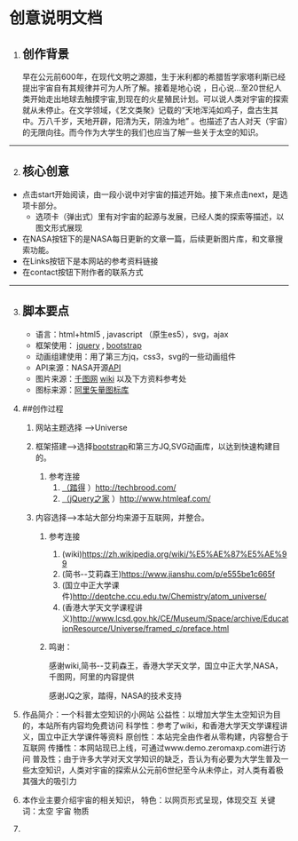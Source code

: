 # 创意说明文档

1. ## 创作背景

   ​           早在公元前600年，在现代文明之源腊，生于米利都的希腊哲学家塔利斯已经提出宇宙自有其规律并可为人所了解。接着是地心说 ，日心说...至20世纪人类开始走出地球去触摸宇宙,到现在的火星殖民计划。可以说人类对宇宙的探索就从未停止。在文学领域，《艺文类聚》记载的“天地浑沌如鸡子，盘古生其中。万八千岁，天地开辟，阳清为天，阴浊为地” 。也描述了古人对天（宇宙）的无限向往。而今作为大学生的我们也应当了解一些关于太空的知识。

***

2. ## 核心创意

  + 点击start开始阅读，由一段小说中对宇宙的描述开始。接下来点击next，是选项卡部分。
    + 选项卡（弹出式）里有对宇宙的起源与发展，已经人类的探索等描述，以图文形式展现
  + 在NASA按钮下的是NASA每日更新的文章一篇，后续更新图片库，和文章搜索功能。
  + 在Links按钮下是本网站的参考资料链接
  + 在contact按钮下附作者的联系方式

***

3. ## 脚本要点

   + 语言：html+html5 , javascript （原生es5），svg，ajax
   + 框架使用： [jquery](http://jquery.cuishifeng.cn/index.html)  , [bootstrap](http://www.bootcss.com/)
   + 动画组建使用：用了第三方jq，css3，svg的一些动画组件
   + API来源：NASA开源[API](https://api.nasa.gov/api.html#genelab)
   + 图片来源：[千图网](http://www.58pic.com/tupian/xingqiu.html)  [wiki](https://zh.wikipedia.org/wiki/%E5%AE%87%E5%AE%99) 以及下方资料参考处
   + 图标来源：[阿里矢量图标库](http://www.iconfont.cn/)

4. ##创作过程

   1. 网站主题选择 -->Universe

   2. 框架搭建-->选择[bootstrap](http://www.bootcss.com/)和第三方JQ,SVG动画库，以达到快速构建目的。
      1. 参考连接
         1. [（踏得](http://techbrood.com/) ）http://techbrood.com/
         2. [（jQuery之家](http://www.htmleaf.com/) ）http://www.htmleaf.com/

   3. 内容选择-->本站大部分均来源于互联网，并整合。
      1. 参考连接
         1. (wiki)https://zh.wikipedia.org/wiki/%E5%AE%87%E5%AE%99
         2. (简书--艾莉森王)https://www.jianshu.com/p/e555be1c665f
         3. (国立中正大学课件)http://deptche.ccu.edu.tw/Chemistry/atom_universe/
         4. (香港大学天文学课程讲义)http://www.lcsd.gov.hk/CE/Museum/Space/archive/EducationResource/Universe/framed_c/preface.html

      2. 鸣谢：

         感谢wiki,简书--艾莉森王，香港大学天文学，国立中正大学,NASA，千图网，阿里的内容提供

         感谢JQ之家，踏得，NASA的技术支持

5. 作品简介：一个科普太空知识的小网站
    公益性：以增加大学生太空知识为目的，本站所有内容均免费访问
    科学性：参考了wiki，和香港大学天文学课程讲义，国立中正大学课件等资料
    原创性：本站完全由作者从零构建，内容整合于互联网
    传播性：本网站现已上线，可通过www.demo.zeromaxp.com进行访问
    普及性；由于许多大学对天文学知识的缺乏，吾认为有必要为大学生普及一些太空知识，人类对宇宙的探索从公元前6世纪至今从未停止，对人类有着极其强大的吸引力

6. 本作业主要介绍宇宙的相关知识，
    特色：以网页形式呈现，体现交互
    关键词：太空 宇宙 物质

7. 



